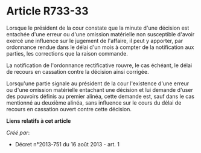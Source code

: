 # Article R733-33

Lorsque le président de la cour constate que la minute d'une décision est entachée d'une erreur ou d'une omission matérielle
non susceptible d'avoir exercé une influence sur le jugement de l'affaire, il peut y apporter, par ordonnance rendue dans le
délai d'un mois à compter de la notification aux parties, les corrections que la raison commande. 

La notification de l'ordonnance rectificative rouvre, le cas échéant, le délai de recours en cassation contre la décision
ainsi corrigée. 

Lorsqu'une partie signale au président de la cour l'existence d'une erreur ou d'une omission matérielle entachant une
décision et lui demande d'user des pouvoirs définis au premier alinéa, cette demande est, sauf dans le cas mentionné au
deuxième alinéa, sans influence sur le cours du délai de recours en cassation ouvert contre cette décision.

**Liens relatifs à cet article**

_Créé par_:

  - Décret n°2013-751 du 16 août 2013 - art. 1
